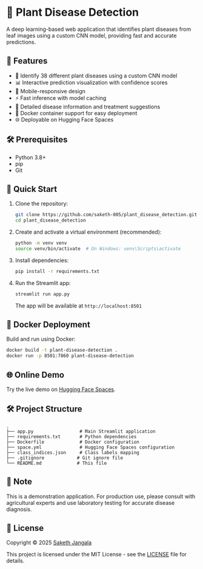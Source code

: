 # 🌿 Plant Disease Detection

A deep learning-based web application that identifies plant diseases from leaf images using a custom CNN model, providing fast and accurate predictions.

## 🚀 Features

- 🌱 Identify 38 different plant diseases using a custom CNN model
- 📊 Interactive prediction visualization with confidence scores
- 📱 Mobile-responsive design
- ⚡ Fast inference with model caching
- 📝 Detailed disease information and treatment suggestions
- 🐳 Docker container support for easy deployment
- 🌐 Deployable on Hugging Face Spaces

## 🛠️ Prerequisites

- Python 3.8+
- pip
- Git

## 🚀 Quick Start

1. Clone the repository:
   ```bash
   git clone https://github.com/saketh-005/plant_disease_detection.git
   cd plant_disease_detection
   ```

2. Create and activate a virtual environment (recommended):
   ```bash
   python -m venv venv
   source venv/bin/activate  # On Windows: venv\Scripts\activate
   ```

3. Install dependencies:
   ```bash
   pip install -r requirements.txt
   ```

4. Run the Streamlit app:
   ```bash
   streamlit run app.py
   ```
   The app will be available at `http://localhost:8501`

## 🐳 Docker Deployment

Build and run using Docker:
```bash
docker build -t plant-disease-detection .
docker run -p 8501:7860 plant-disease-detection
```

## 🌐 Online Demo

Try the live demo on [Hugging Face Spaces](https://huggingface.co/spaces/saketh-005/plant-disease-detection).

## 🛠️ Project Structure

```
.
├── app.py                 # Main Streamlit application
├── requirements.txt       # Python dependencies
├── Dockerfile             # Docker configuration
├── space.yml              # Hugging Face Spaces configuration
├── class_indices.json     # Class labels mapping
├── .gitignore            # Git ignore file
└── README.md             # This file
```

## 📝 Note

This is a demonstration application. For production use, please consult with agricultural experts and use laboratory testing for accurate disease diagnosis.

## 📄 License

Copyright © 2025 [Saketh Jangala](https://github.com/saketh-005)

This project is licensed under the MIT License - see the [LICENSE](LICENSE) file for details.
